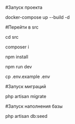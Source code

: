 #Запуск проекта

docker-compose up --build -d


#Перейти в src

cd src

composer i

npm install

npm run dev

cp .env.example .env

#Запуск миграций 

php artisan migrate

#Запуск наполнения базы

php artisan db:seed 

